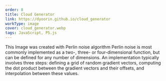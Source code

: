 ```yaml
---
order: 8
title: Cloud Generator
link: https://dyoorin.github.io/cloud_generator
workType: image
cover: cloud_generator.webp
tags: JavaScript, P5.js
---
```


This Image was created with Perlin noise algorithm
Perlin noise is most commonly implemented as a two-, three- or four-dimensional function, but can be defined for any number of dimensions. An implementation typically involves three steps: defining a grid of random gradient vectors, computing the dot product between the gradient vectors and their offsets, and interpolation between these values.
